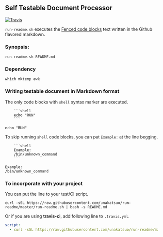 Self Testable Document Processor
----------------------------------------

[![Travis](https://travis-ci.org/unakatsuo/run-readme.svg?branch=master)](https://travis-ci.org/unakatsuo/run-readme)


``run-readme.sh`` executes the [Fenced code
blocks](https://help.github.com/articles/github-flavored-markdown#fenced-code-blocks)
 text written in the Github flavored markdown.

### Synopsis:

```
run-readme.sh README.md
```

### Dependency

```shell
which mktemp awk
```

### Writing testable document in Markdown format

The only code blocks with ``shell`` syntax marker are executed.

```
    ```shell
    echo "RUN"
    ```
```

```shell
echo "RUN"
```

To skip running ``shell`` code blocks, you can put ``Example:`` at
the line begging.

```
    ```shell
    Example:
    /bin/unknown_command
    ```
```

```shell
Example:
/bin/unknown_command
```

### To incorporate with your project

You can put the line to your test/CI script.

```
curl -sSL https://raw.githubusercontent.com/unakatsuo/run-readme/master/run-readme.sh | bash -s README.md
```

Or if you are using **travis-ci**, add following line to ``.travis.yml``.

```yaml
script:
  - curl -sSL https://raw.githubusercontent.com/unakatsuo/run-readme/master/run-readme.sh | bash -s README.md
```
